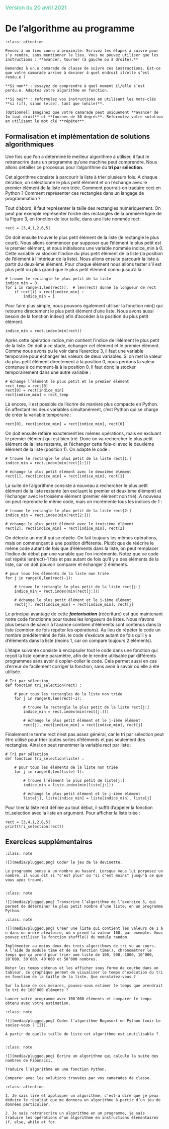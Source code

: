 <span style="color:rgb(92, 201, 169);font-weight:600; font-size:1.2em">Version du 20 avril 2021</span>

De l’algorithme au programme
============================

````{admonition} Matière à réfléchir II
:class: attention

Pensez à un lieu connu à proximité. Ecrivez les étapes à suivre pour s’y rendre, sans mentionner le lieu. Vous ne pouvez utiliser que les instructions : **avancer, tourner (à gauche ou à droite).**

Demandez à un.e camarade de classe de suivre ces instructions. Est-ce que votre camarade arrive à deviner à quel endroit il/elle s’est rendu.e ?

**Si non** : essayez de comprendre à quel moment il/elle s’est perdu.e. Adaptez votre algorithme en fonction. 

**Si oui** : reformulez vos instructions en utilisant les mots-clés **si (if), sinon (else), tant que (while)**.

[Optionnel] Imaginez que votre camarade peut uniquement **avancer de 1m tout droit** et **tourner de 30 degrés**. Reformulez votre solution en utilisant le mot clé **répéter**.

````

## Formalisation et implémentation de solutions algorithmiques

Une fois que l’on a déterminé le meilleur algorithme à utiliser, il faut le retranscrire dans un programme qu’une machine peut comprendre. Nous allons détailler ce processus pour l’algorithme du **tri par sélection**. 

Cet algorithme consiste à parcourir la liste à trier plusieurs fois. A chaque itération, on sélectionne le plus petit élément et on l’échange avec le premier élément de la liste non triée. Comment pourrait-on traduire ceci en Python ? Comment représenter ces rectangles dans un langage de programmation ? 

Tout d’abord, il faut représenter la taille des rectangles numériquement. On peut par exemple représenter l’ordre des rectangles de la première ligne de la Figure 3, en fonction de leur taille, dans une liste nommée  rect:

```
rect = [3,4,1,2,6,5]
```

On doit ensuite trouver le plus petit élément de la liste (le rectangle le plus court). Nous allons commencer par supposer que l’élément le plus petit est le premier élément, et nous initialisons une variable nommée indice_min à 0. Cette variable va stocker l’indice du plus petit élément de la liste (la position de l’élément à l’intérieur de la liste). Nous allons ensuite parcourir la liste à partir du deuxième élément. Pour chaque élément nous allons tester s’il est plus petit ou plus grand que le plus petit élément connu jusqu’à là :

```
# trouve le rectangle le plus petit de la liste
indice_min = 0 
for i in range(1,len(rect)):  # len(rect) donne la longueur de rect
    if rect[i] < rect[indice_min] :
        indice_min = i
```

Pour faire plus simple, nous pouvons également utiliser la fonction min() qui retourne directement le plus petit élément d’une liste. Nous avons aussi besoin de la fonction index() afin d’accéder à la position du plus petit élément.

```
indice_min = rect.index(min(rect))
```

Après cette opération indice_min contient l’indice de l’élément le plus petit de la liste. On doit à ce stade, échanger cet élément et le premier élément. Comme nous avons pu le voir dans l’exercice 3, il faut une variable temporaire pour échanger les valeurs de deux variables. Si on met la valeur du plus petit élément directement à la position 0, nous perdons la valeur contenue à ce moment-là à la position 0. Il faut donc la stocker temporairement dans une autre variable :

```
# échange l’élément le plus petit et le premier élément
rect_temp = rect[0]
rect[0] = rect[indice_min]
rect[indice_min] = rect_temp
```

Là encore, il est possible de l’écrire de manière plus compacte en Python. En affectant les deux variables simultanément, c’est Python qui se charge de créer la variable temporaire :


```
rect[0], rect[indice_min] = rect[indice_min], rect[0]
```

On doit ensuite refaire exactement les mêmes opérations, mais en excluant le premier élément qui est bien trié. Donc on va rechercher le plus petit élément de la liste restante, et l’échanger cette fois-ci avec le deuxième élément de la liste (position 1). On adapte le code :


```
# trouve le rectangle le plus petit de la liste rect[1:]
indice_min = rect.index(min(rect[1:]))

# échange le plus petit élément avec le deuxième élément
rect[1], rect[indice_min] = rect[indice_min], rect[1]
```

La suite de l’algorithme consiste à nouveau à rechercher le plus petit élément de la liste restante (en excluant le premier et deuxième élément) et l’échanger avec le troisième élément (premier élément non trié). A nouveau on peut reprendre le même code, mais on incrémente tous les indices de 1 :

```
# trouve le rectangle le plus petit de la liste rect[2:]
indice_min = rect.index(min(rect[2:]))

# échange le plus petit élément avec le troisième élément
rect[2], rect[indice_min] = rect[indice_min], rect[2]
```

On détecte un motif qui se répète. On fait toujours les mêmes opérations, mais on commençant à une position différente. Plutôt que de réécrire le même code autant de fois que d’éléments dans la liste, on peut remplacer l’indice de début par une variable que l’on incrémente. Notez que ce code est répété len(rect)-1 fois et pas autant de fois qu’il y a des éléments de la liste, car on doit pouvoir comparer et échanger 2 éléments. 

```
# pour tous les éléments de la liste non triée
for j in range(0,len(rect)-1):

	# trouve le rectangle le plus petit de la liste rect[j:]
	indice_min = rect.index(min(rect[j:]))

    # échange le plus petit élément et le j-ième élément
    rect[j], rect[indice_min] = rect[indice_min], rect[j]
```

Le principal avantage de cette ***factorisation*** (réécriture) est que maintenant notre code fonctionne pour toutes les longueurs de listes. Nous n’avons plus besoin de savoir à l’avance combien d’éléments sont contenus dans la liste (combien de fois répéter les opérations). Au lieu de répéter le code un nombre prédéterminé de fois, le code s’exécute autant de fois qu’il y a d’éléments dans la liste (moins 1, car on compare toujours 2 éléments).

L’étape suivante consiste à encapsuler tout le code dans une fonction qui reçoit la liste comme paramètre, afin de le rendre utilisable par différents programmes sans avoir à copier-coller le code. Cela permet aussi en cas d’erreur de facilement corriger la fonction, sans avoir à savoir où elle a été utilisée.

```
# Tri par sélection
def fonction tri_selection(rect) :
    
    # pour tous les rectangles de la liste non triée
    for j in range(0,len(rect)-1):
   
        # trouve le rectangle le plus petit de la liste rect[j:] 
        indice_min = rect.index(min(rect[j:]))
 
        # échange le plus petit élément et le j-ième élément
        rect[j], rect[indice_min] = rect[indice_min], rect[j]
```

Finalement le terme rect n’est pas assez général, car le tri par sélection peut être utilisé pour trier toutes sortes d’éléments et pas seulement des rectangles. Ainsi on peut renommer la variable rect par liste :


```
# Tri par sélection
def fonction tri_selection(liste) :
    
    # pour tous les éléments de la liste non triée
    for j in range(0,len(liste)-1):
   
        # trouve l’élément le plus petit de liste[j:]
	    indice_min = liste.index(min(liste[j:]))
 
        # échange le plus petit élément et le j-ième élément
        liste[j], liste[indice_min] = liste[indice_min], liste[j]
```

Pour trier la liste rect définie au tout début, il suffit d’appeler la fonction tri_selection avec la liste en argument. Pour afficher la liste triée :

```
rect = [3,4,1,2,6,5]
print(tri_selection(rect))
```

<!-- ````{admonition} Question philosophique

:class: note

Tout algorithme peut être exprimé sous forme de programme. 

Mais est-ce que derrière chaque programme se cache un algorithme ?

```` 
-->











## Exercices supplémentaires

````{admonition} Exercice 16
:class: note

![](media/plugged.png) Coder le jeu de la devinette.

Le programme pense à un nombre au hasard. Lorsque vous lui porposez un nombre, il vous dit si "c'est plus" ou "si c'est moins" jusqu'à ce que vous ayez trouvé.
 
````

````{admonition} Exercice 17
:class: note

![](media/plugged.png) Transcrire l’algorithme de l’exercice 5, qui permet de déterminer le plus petit nombre d’une liste, en un programme Python.

````

````{admonition} Exercice 18
:class: note

![](media/plugged.png) Créer une liste qui contient les valeurs de 1 à n dans un ordre aléatoire, où n prend la valeur 100, par exemple. Vous pouvez utiliser la fonction shuffle() du module random.

Implémenter au moins deux des trois algorithmes de tri vu au cours.
A l’aide du module time et de sa fonction time(), chronométrer le temps que ça prend pour trier une liste de 100, 500, 1000, 10’000, 20’000, 30’000, 40’000 et 50’000 nombres. 

Noter les temps obtenus et les afficher sous forme de courbe dans un tableur. Ce graphique permet de visualiser le temps d’exécution du tri en fonction de la taille de la liste. Que constatez‑vous ?

Sur la base de ces mesures, pouvez-vous estimer le temps que prendrait le tri de 100’000 éléments ?

Lancer votre programme avec 100’000 éléments et comparer le temps obtenu avec votre estimation.

````


````{admonition} Exercice 19
:class: note

![](media/plugged.png) Coder l’algorithme Bogosort en Python (voir Le saviez-vous ? III). 

A partir de quelle taille de liste cet algorithme est inutilisable ?
 
````





````{admonition} Exercice 20
:class: note

![](media/plugged.png) Ecrire un algorithme qui calcule la suite des nombres de Fibonacci. 

Traduire l’algorithme en une fonction Python. 

Comparer avec les solutions trouvées par vos camarades de classe.
````


````{admonition} Ai-je compris ?
:class: attention

1. Je sais lire et appliquer un algorithme, c’est-à dire que je peux déduire le résultat que me donnera un algorithme à partir d’un jeu de données particulier.

2. Je sais retranscrire un algorithme en un programme, je sais traduire les opérations d’un algorithme en instructions élémentaires if, else, while et for.

````


